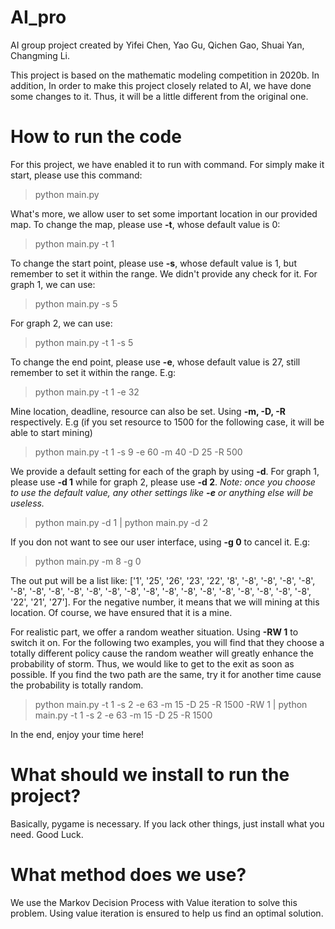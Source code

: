 # AI_pro
AI group project created by Yifei Chen, Yao Gu, Qichen Gao, Shuai Yan, Changming Li.

This project is based on the mathematic modeling competition in 2020b. In addition, In order to make this project closely related to AI, we have done some changes to it. Thus, it will be a little different from the original one.

# How to run the code

For this project, we have enabled it to run with command. For simply make it start, please use this command:

> python main.py
>

What's more, we allow user to set some important location in our provided map.
To change the map, please use **-t**, whose default value is 0:

>python main.py -t 1

To change the start point, please use **-s**, whose default value is 1, but remember to set it within the range. We didn't provide any check for it.
For graph 1, we can use:

> python main.py -s 5

For graph 2, we can use:

> python main.py -t 1 -s 5

To change the end point, please use **-e**, whose default value is 27, still remember to set it within the range. E.g:

> python main.py -t 1 -e 32

Mine location, deadline, resource can also be set. Using **-m, -D, -R** respectively. E.g (if you set resource to 1500 for the following case, it will be able to start mining)

> python main.py -t 1 -s 9 -e 60 -m 40 -D 25 -R 500

We provide a default setting for each of the graph by using **-d**. For graph 1, please use  **-d 1** while for graph 2, please use **-d 2**.
*Note: once you choose to use the default value, any other settings like **-e** or anything else will be useless.*

> python main.py -d 1                                     |                        python main.py -d 2

If you don not want to see our user interface, using **-g 0** to cancel it. E.g:

> python main.py -m 8 -g 0

The out put will be a list like: ['1', '25', '26', '23', '22', '8', '-8', '-8', '-8', '-8', '-8', '-8', '-8', '-8', '-8', '-8', '-8', '-8', '-8', '-8', '-8', '-8', '-8', '-8', '-8', '-8', '22', '21', '27']. For the negative number, it means that we will mining at this location. Of course, we have ensured that it is a mine.

For realistic part, we offer a random weather situation. Using **-RW 1** to switch it on. For the following two examples, you will find that they choose a totally different policy cause the random weather will greatly enhance the probability of storm. Thus, we would like to get to the exit as soon as possible. If you find the two path are the same, try it for another time cause the probability  is totally random.

> python main.py -t 1 -s 2 -e 63 -m 15 -D 25 -R 1500  -RW 1  |  python main.py -t 1 -s 2 -e 63 -m 15 -D 25 -R 1500

In the end, enjoy your time here!

# What should we install to run the project?

Basically, pygame is necessary. If you lack other things, just install what you need. Good Luck.

# What method does we use?

We use the Markov Decision Process with Value iteration to solve this problem. Using value iteration is ensured to help us find an optimal solution.